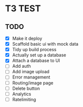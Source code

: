 # T3 TEST

## TODO

- [x] Make it deploy
- [x] Scaffold basic ui with mock data
- [x] Tidy up build process
- [x] Actually set up a database
- [x] Attach a database to UI
- [ ] Add auth
- [ ] Add image upload
- [ ] Error management
- [ ] Routing/image page
- [ ] Delete button
- [ ] Analytics
- [ ] Ratelimiting
